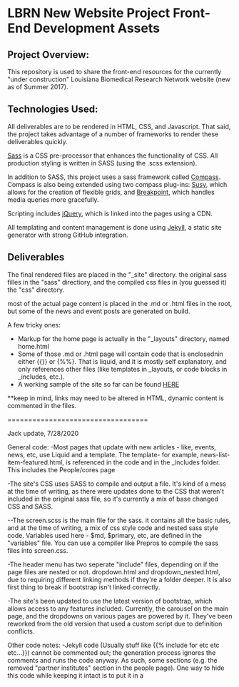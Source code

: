 <h1>LBRN New Website Project Front-End Development Assets</h1>
<h2>Project Overview:</h2>
<p>This repository is used to share the front-end resources for the currently "under construction" Louisiana Biomedical Research Network website (new as of Summer 2017).</p>

<h2>Technologies Used:</h2>
<p>All deliverables are to be rendered in HTML, CSS, and Javascript. That said, the project takes advantage of a number of frameworks to render these deliverables quickly.
</p><p>
<a href="http://sass-lang.com">Sass</a> is a CSS pre-processor that enhances the functionality of CSS. All production styling is written in SASS (using the .scss extension).
</p><p>
In addition to SASS, this project uses a sass framework called <a href="http://compass-style.org">Compass</a>. Compass is also being extended using two compass plug-ins: <a href="http://susy.oddbird.net">Susy</a>, which allows for the creation of flexible grids, and <a href="http://breakpoint-sass.com">Breakpoint</a>, which handles media queries more gracefully.
</p><p>
Scripting includes <a href="https://jquery.com">jQuery</a>, which is linked into the pages using a CDN.
</p>
<p>All templating and content management is done using <a href="https://jekyllrb.com">Jekyll</a>, a static site generator with strong GitHub integration.</p>
<h2>Deliverables</h2>
<p>The final rendered files are placed in the "_site" directory. the original sass filles in the "sass" directiory, and the compiled css files in (you guessed it) the "css" directory.</p>
<p>most of the actual page content is placed in the .md or .html files in the root, but some of the news and event posts are generated on build.</p>
<p>A few tricky ones:</p>
<ul>
  <li>Markup for the home page is actually in the "_layouts" directory, named home.html</li>
  <li>Some of those .md or .html page will contain code that is enclosednin either {{}} or {%%}. That is liquid, and it is mostly self explanatory, and only references other files (like templates in _layouts, or code blocks in _includes, etc.).</li>
  <li>A working sample of the site so far can be found <a href="https://mjtheriot4.github.io/new-jekyll-lbrn/">HERE</a></li>
  </ul>



**keep in mind, links may need to be altered in HTML, dynamic content is commented in the files.

==================================

Jack update, 7/28/2020

General code:
-Most pages that update with new articles - like, events, news, etc, use Liquid and a template. The template- for example, news-list-item-featured.html, is referenced in the code and in the _includes folder.  This includes the People/cores page

-The site's CSS uses SASS to compile and output a file. It's kind of a mess at the time of writing, as there were updates done to the CSS that weren't included in the original sass file, so it's currently a mix of base changed CSS and SASS.

--The screen.scss is the main file for the sass. it contains all the basic rules, and at the time of writing, a mix of css style code and nested sass style code. Variables used here - $md, $primary, etc, are defined in the "variables" file. You can use a compiler like Prepros to compile the sass files into screen.css.


-The header menu has two seperate "include" files, depending on if the page files are nested or not. dropdown.html and dropdown_nested.html, due to requiring different linking methods if they're a folder deeper. It is also  first thing to break if bootstrap isn't linked correctly.

-The site's been updated to use the latest version of bootstrap, which allows access to any features included. Currently, the carousel on the main page, and the dropdowns on various pages are powered by it. They've been reworked from the old version that used a custom script due to definition conflicts.

Other code notes:
-Jekyll code (Usually stuff like {{% include for etc etc etc...}}) cannot be commented out; the generation process ignores the comments and runs the code anyway. As such, some sections (e.g. the removed "partner institutes" section in the people page). One way to hide this code while keeping it intact is to put it in a <div style="Display: none;"> to make it not render.


-A lot of the styles on the sites are controlled by inheriting them to minimize the amount of classes required. E.g., if a section's classed as "testsection", and the h1 content has unique styles, it's most likely under "testsection h1" in the css. Some pages have a tag that controls most of the styling on the page, but to over-ride that, you can either use more specific tags- such as adding a class for an individual post- or putting the class directly on the h1.

-For accessibility, some sections of the site- e.g. the jekyll-generated People page- triggers accessibility warnings if the template simply has the the same alt text for each one. The fix I found is making it more specific and including the title tag, e.g. "{{pi.author}}'s profile picture.". This is specific enough that it isn't redundant in regards to the name listed elsewhere, as well as not being identical for each profie photo.

-The sidebars on pages like the Cores/People page use modified versions of the same code- usually with a unique ID (#lbrnEventSidebar2 for example) with unique code based on what page they're used on.

COLOR CHANGING
-the "variables" file tags all the color variables as !default. This means that they can be over-written by another imported sheet loaded in after they're declared. Currently, the partials/blm sheet is commented out, but loading in a new sheet that replaces those colors will allow you to change the colorscheme by simply re-declarinng the colors you wanna change.

-Note that the only change not included in the sheet is the black version of the site logo. It's seperate and must be changed in includes/dropdown.html and dropdown_nested.html.


Homepage

-Uses the "home.html" layout to control its page content, rather then a markdown file

-Uses a jekyll Liquid bit of code in the Events sidebar to capture the current date, the date of the events to be displayed, and compare them to make sure they're in the proper order and not showing old events

-News section uses a simpler piece of code then the sidebar because it doesnt need to cut off old news, so it's just the events in the proper order

-News files can be tagged with "featured" in their markdown file

-Events section displays posts with "categories: notice" display differently, and the include - events-list-item , contains code that adjusts the format based on factors such as hiding the start time if none is listed, or changing the format if the post is tagged as "events". It checks if event.catgories contains events (and note that using "contains" is important and much easier to handle then if EQUALS events. I could never get that to work)

-The twitter timeline on the main page is their embed code, and some of the features are documented here: https://developer.twitter.com/en/docs/twitter-for-websites/timelines/overview.html

About
-The map section of the about uses divs wrapped in an Anchor link with margins to get em into the proper location- because they're % based, they stay in the proper location/size with the image that they're on, because the image fills 100% of the container

- the "Cores" graph is 3 seperate sections, and the buttons simply toggle a class which displays the section with that class
-The charts themselves use flexbox to make sure that they properly adjust with the page sizes and varying names/title lengths


Cores/People page
People Page:

-The site's collection folders (Events, posts, project_investigators, etc) have been consolidated under site_collections. This is controlled by the _config.yml file, under the setting collections_dir: site_collections.

-If this breaks (e.g. github doesn't sync the _config.yml file), then the collections won't work and the events sections, and profiles, etc, will render empty.

    --To add a new folder for posts etc, add the name (e.g. _test) to _config.yml
    (e.g. as
    test:
      output:)

      --If you want a profile/post/etc to generate its own page, find the folder (e.g.   admin_core) in _config.yml, and beneath its line, type output: true . This will generate an HTML page for every profile in the folder. The template for the page is chosen under the layout: line on each invdividual post.

    --The Project investigator on Cores(used to be People) and the Research>Project Investigators page both feature PIs drawing from the same source code.

    ---The pages are generated from markdown files in site_collections/pis, which conntain the layout and person's name.

    ---The layout- pidatapage- references a data file, data/pis_full . This file contains a list of all PIs, and data on whether they're active or not, as well as things like employment history, etc. The layout matches the name from the markdown to the data file and loads that data- make sure they match case wise, too, or else it won't load anything.  (if possible, I would've generated them based on pis_full, but I couldn't find a way to create new pages without using independant markdown files)

    ---Other less-updated profile sections, such as the Cores, have individual markdown files that contain the needed data, and are organized by file name- meaning those in charge often have a 1 before their filename, etc, to display in the proper


    - The People/cores page uses code such as {% if (variable).active == true %}  whether it displays active or inactive PIs, followed by some nested loops that put every 2 profiles in a div for display purposes. Updating which section is shown should be as simple as changing true/false

   --The profile folders are separated by the different sections on the People page- e.g. MCBR, Admin Core, Project Investigators and Previous Project Investigators, etc.


  -The collapsing section titles on the people page that toggle section visibility are controlled via a combo of javascript and css. The javascript is partially old code adapted to the new site, including using bootstrap. Clicking on the title hides the section containing the profiles associated with it (identified by a class that's coded to respond when clicked, e.g. .piac), and adds the "on" class to the title. Adding the class to the title also triggers some css that flips the arrow/caret section (.on .caret{css here}).



-Training and Education, which has a unique header, said header is controlled by the page's title in the markdown page- the title is added as a class to the header, (e.g. on research, the header becomes header.research) and the css has a unique background image that is applied to the header with the research class.


Resources, Events, Education, Newsletters

-These pages are reliant on code for the two and three collumn arrangements of articles. As such, be careful about modifying this code- some of the changes can roll over from one page to another if you aren't careful. So a lot of the changes are under the "research" or "resource" classes the pages are tagged with. This can carries over to some subpages and the events page.

-Events pages have seperate layouts for seminars and events.

--Despite having their own sections in posts, the pages themselves are controlled/stored in the main directory (e.g. computational-biology-seminar-series.html)
